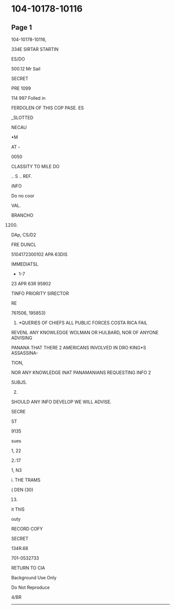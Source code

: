 # 104-10178-10116

## Page 1

104-10178-10116,

334E SIRTAR STARTIN

ES/DO

500.12 Mr Sail

SECRET

PRE 1099

114 997 Folled in

FERDOLEN OF THIS COP PASE. ES

_SLOTTED

NECAU

•M

AT -

0050

CLASSITY TO MILE DO

.. S .. REF.

iNFO

Do no coor

VAL.

BRANCHO

1200.

DAp, CS/D2

FRE DUNCL

5104172300102 APA 63DIS

IMMEDIATSL

- 1-7

23 APR 63R 95902

TINFO PRIORITY SIRECTOR

RE

761506, 195853)

1. *QUERIES OF CHIEFS ALL PUBLIC FORCES COSTA RICA FAIL

REVENL ANY KNOWLEDGE WOLMAN OR HULBARD, NOR OF ANYONE ADVISING

PANANA THAT THERE 2 AMERICANS INVOLVED IN DRO KING*S ASSASSINA-

TION,

NOR ANY KNOWLEDGE INAT PANAMANIANS REQUESTING INFO 2

SUBJS.

2.

SHOULD ANY INFO DEVELOP WE WILL ADVISE.

SECRE

ST

9135

sues

1, 22

2.:17

1, N3

i. THE TRAMS

( DEN (30)

13)

it ThIS

outy

RECORD COFY

SECRET

134R.68

701-0532733

RETURN TO CIA

Background Use Only

Do Not Reproduce

4/BR

---

